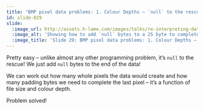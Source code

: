 ```yaml
---
title: "BMP pixel data problems: 1. Colour Depths – `null` to the rescue!"
id: slide-029
slide:
  :image_url: http://assets.h-lame.com/images/talks/re-interpreting-data/rubyconf-2023/slides/021.png
  :image_alt: 'Showing how to add `null` bytes to a 25 byte to complete the final 24-bit pixel to create complete image; text: 1. null to the rescue; 25 byte file + 2 null bytes = 9 pixel image'
  :image_title: 'Slide 29: BMP pixel data problems: 1. Colour Depths – `null` to the rescue!'
---
```

Pretty easy – unlike almost any other programming problem, it’s `null` to the rescue!  We just add `null` bytes to the end of the data!

We can work out how many whole pixels the data would create and how many padding bytes we need to complete the last pixel – it’s a function of file size and colour depth.

Problem solved!
